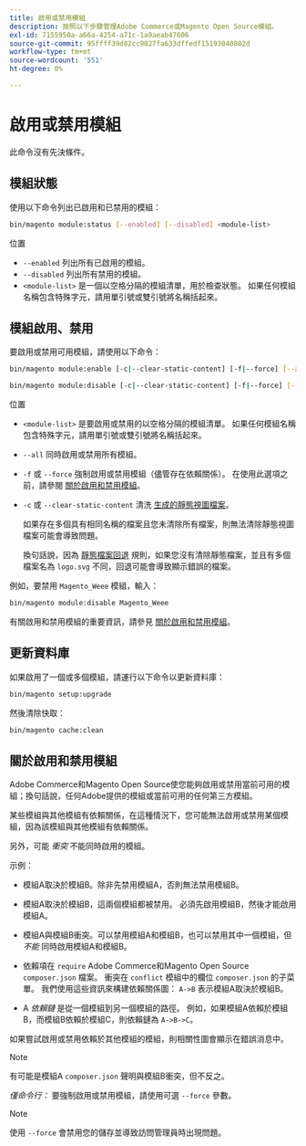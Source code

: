 ```yaml
---
title: 啟用或禁用模組
description: 按照以下步驟管理Adobe Commerce或Magento Open Source模組。
exl-id: 7155950a-a66a-4254-a71c-1a9aeab47606
source-git-commit: 95ffff39d82cc9027fa633dffedf15193040802d
workflow-type: tm+mt
source-wordcount: '551'
ht-degree: 0%

---
```


# 啟用或禁用模組

此命令沒有先決條件。

## 模組狀態

使用以下命令列出已啟用和已禁用的模組：

```bash
bin/magento module:status [--enabled] [--disabled] <module-list>
```

位置

* `--enabled` 列出所有已啟用的模組。
* `--disabled` 列出所有禁用的模組。
* `<module-list>` 是一個以空格分隔的模組清單，用於檢查狀態。 如果任何模組名稱包含特殊字元，請用單引號或雙引號將名稱括起來。

## 模組啟用、禁用

要啟用或禁用可用模組，請使用以下命令：

```bash
bin/magento module:enable [-c|--clear-static-content] [-f|--force] [--all] <module-list>
```

```bash
bin/magento module:disable [-c|--clear-static-content] [-f|--force] [--all] <module-list>
```

位置

* `<module-list>` 是要啟用或禁用的以空格分隔的模組清單。 如果任何模組名稱包含特殊字元，請用單引號或雙引號將名稱括起來。
* `--all` 同時啟用或禁用所有模組。
* `-f` 或 `--force` 強制啟用或禁用模組（儘管存在依賴關係）。 在使用此選項之前，請參閱 [關於啟用和禁用模組](#about-enabling-and-disabling-modules)。
* `-c` 或 `--clear-static-content` 清洗 [生成的靜態視圖檔案](../../configuration/cli/static-view-file-deployment.md)。

   如果存在多個具有相同名稱的檔案且您未清除所有檔案，則無法清除靜態視圖檔案可能會導致問題。

   換句話說，因為 [靜態檔案回退](../../configuration/cli/static-view-file-deployment.md) 規則，如果您沒有清除靜態檔案，並且有多個檔案名為 `logo.svg` 不同，回退可能會導致顯示錯誤的檔案。

例如，要禁用 `Magento_Weee` 模組，輸入：

```bash
bin/magento module:disable Magento_Weee
```

有關啟用和禁用模組的重要資訊，請參見 [關於啟用和禁用模組](#about-enabling-and-disabling-modules)。

## 更新資料庫

如果啟用了一個或多個模組，請運行以下命令以更新資料庫：

```bash
bin/magento setup:upgrade
```

然後清除快取：

```bash
bin/magento cache:clean
```

## 關於啟用和禁用模組

Adobe Commerce和Magento Open Source使您能夠啟用或禁用當前可用的模組；換句話說，任何Adobe提供的模組或當前可用的任何第三方模組。

某些模組與其他模組有依賴關係，在這種情況下，您可能無法啟用或禁用某個模組，因為該模組與其他模組有依賴關係。

另外，可能 *衝突* 不能同時啟用的模組。

示例：

* 模組A取決於模組B。除非先禁用模組A，否則無法禁用模組B。

* 模組A取決於模組B，這兩個模組都被禁用。 必須先啟用模組B，然後才能啟用模組A。

* 模組A與模組B衝突。可以禁用模組A和模組B，也可以禁用其中一個模組，但 *不能* 同時啟用模組A和模組B。

* 依賴項在 `require` Adobe Commerce和Magento Open Source `composer.json` 檔案。 衝突在 `conflict` 模組中的欄位 `composer.json` 的子菜單。 我們使用這些資訊來構建依賴關係圖： `A->B` 表示模組A取決於模組B。

* A *依賴鏈* 是從一個模組到另一個模組的路徑。 例如，如果模組A依賴於模組B，而模組B依賴於模組C，則依賴鏈為 `A->B->C`。

如果嘗試啟用或禁用依賴於其他模組的模組，則相關性圖會顯示在錯誤消息中。

>[!NOTE]
>
>有可能是模組A `composer.json` 聲明與模組B衝突，但不反之。

*僅命令行：* 要強制啟用或禁用模組，請使用可選 `--force` 參數。

>[!NOTE]
>
>使用 `--force` 會禁用您的儲存並導致訪問管理員時出現問題。
